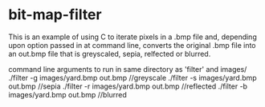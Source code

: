 # bit-map-filter
This is an example of using C to iterate pixels in a .bmp file and, depending upon option passed in at command line, converts the original .bmp file into
an out.bmp file that is greyscaled, sepia, relfected or blurred.

command line arguments to run in same directory as 'filter' and images/
./filter -g images/yard.bmp out.bmp //greyscale
./filter -s images/yard.bmp out.bmp //sepia
./filter -r images/yard.bmp out.bmp //reflected
./filter -b images/yard.bmp out.bmp //blurred
